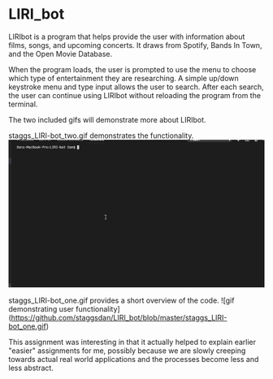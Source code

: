 # LIRI_bot

LIRIbot is a program that helps provide the user with information about films, songs, and upcoming concerts. It draws from Spotify, Bands In Town, and the Open Movie Database.

When the program loads, the user is prompted to use the menu to choose which type of entertainment they are researching. A simple up/down keystroke menu and type input allows the user to search. After each search, the user can continue using LIRIbot without reloading the program from the terminal.

The two included gifs will demonstrate more about LIRIbot.

staggs_LIRI-bot_two.gif demonstrates the functionality.
![gif demonstrating user functionality with LIRI-bot](https://github.com/staggsdan/LIRI_bot/blob/master/staggs_LIRI-bot_two.gif)


staggs_LIRI-bot_one.gif provides a short overview of the code.
![gif demonstrating user functionality]
(https://github.com/staggsdan/LIRI_bot/blob/master/staggs_LIRI-bot_one.gif)

This assignment was interesting in that it actually helped to explain earlier "easier" assignments for me, possibly because we are slowly creeping towards actual real world applications and the processes become less and less abstract. 
